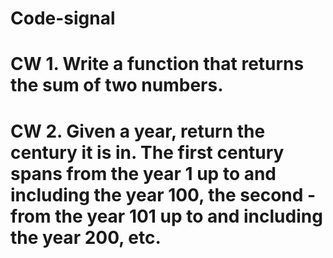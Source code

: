 # Code-signal

# CW 1. Write a function that returns the sum of two numbers.

# CW 2. Given a year, return the century it is in. The first century spans from the year 1 up to and including the year 100, the second - from the year 101 up to and including the year 200, etc.
